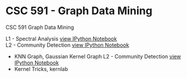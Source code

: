 CSC 591 - Graph Data Mining
===========================

CSC 591 Graph Data Mining

L1 - Spectral Analysis [view IPython Notebook](http://nbviewer.ipython.org/urls/raw.github.com/sagarjauhari/graph_mining/master/L1.ipynb)  
L2 - Community Detection [view IPython Notebook](http://nbviewer.ipython.org/urls/raw.github.com/sagarjauhari/graph_mining/master/Graph%2520Data%2520Mining%2520-%2520L2.ipynb)
- KNN Graph, Gaussian Kernel Graph
L2 - Community Detection [view IPython Notebook](http://nbviewer.ipython.org/urls/raw.github.com/sagarjauhari/graph_mining/master/Graph%2520Data%2520Mining%2520-%2520L3.ipynb)
- Kernel Tricks, kernlab

